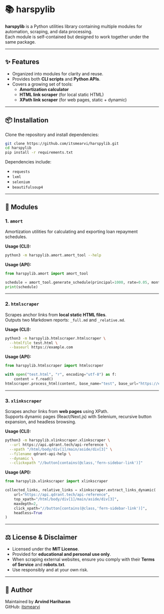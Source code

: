 # 📚 harspylib

**harspylib** is a Python utilities library containing multiple modules for automation, scraping, and data processing.  
Each module is self-contained but designed to work together under the same package.  

---

## ✨ Features

- Organized into modules for clarity and reuse.
- Provides both **CLI scripts** and **Python APIs**.
- Covers a growing set of tools:
  - **Amortization calculator**  
  - **HTML link scraper** (for local static HTML)  
  - **XPath link scraper** (for web pages, static + dynamic)  

---

## 📦 Installation

Clone the repository and install dependencies:

```bash
git clone https://github.com/itsmearvi/harspylib.git
cd harspylib
pip install -r requirements.txt
```

Dependencies include:
- `requests`
- `lxml`
- `selenium`
- `beautifulsoup4`

---

## 🧰 Modules

### 1. `amort`
Amortization utilities for calculating and exporting loan repayment schedules.  

**Usage (CLI):**
```bash
python3 -m harspylib.amort.amort_tool --help
```

**Usage (API):**
```python
from harspylib.amort import amort_tool

schedule = amort_tool.generate_schedule(principal=1000, rate=0.05, months=12)
print(schedule)
```

---

### 2. `htmlscraper`
Scrapes anchor links from **local static HTML files**.  
Outputs two Markdown reports: `_full.md` and `_relative.md`.

**Usage (CLI):**
```bash
python3 -m harspylib.htmlscraper.htmlscraper \
  --htmlfile test.html \
  --baseurl https://example.com
```

**Usage (API):**
```python
from harspylib.htmlscraper import htmlscraper

with open("test.html", "r", encoding="utf-8") as f:
    content = f.read()
htmlscraper.process_html(content, base_name="test", base_url="https://example.com")
```

---

### 3. `xlinkscraper`
Scrapes anchor links from **web pages** using XPath.  
Supports dynamic pages (React/Next.js) with Selenium, recursive button expansion, and headless browsing.  

**Usage (CLI):**
```bash
python3 -m harspylib.xlinkscraper.xlinkscraper \
  --url https://api.qdrant.tech/api-reference \
  --xpath "/html/body/div[1]/main/aside/div[3]" \
  --filename qdrant-api-help \
  --dynamic \
  --clickxpath "//button[contains(@class,'fern-sidebar-link')]"
```

**Usage (API):**
```python
from harspylib.xlinkscraper import xlinkscraper

collected_links, relative_links = xlinkscraper.extract_links_dynamic(
    url="https://api.qdrant.tech/api-reference",
    top_xpath="/html/body/div[1]/main/aside/div[3]",
    maxdepth=2,
    click_xpath="//button[contains(@class,'fern-sidebar-link')]",
    headless=True
)
```

---

## ⚖️ License & Disclaimer

- Licensed under the **MIT License**.  
- Provided for **educational and personal use only**.  
- When scraping external websites, ensure you comply with their **Terms of Service** and **robots.txt**.  
- Use responsibly and at your own risk.

---

## 👤 Author

Maintained by **Arvind Hariharan**  
GitHub: [itsmearvi](https://github.com/itsmearvi)

